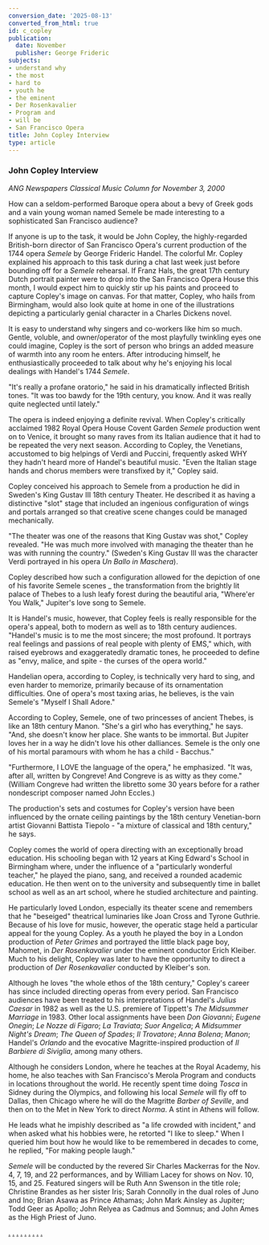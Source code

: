 ```yaml
---
conversion_date: '2025-08-13'
converted_from_html: true
id: c_copley
publication:
  date: November
  publisher: George Frideric
subjects:
- understand why
- the most
- hard to
- youth he
- the eminent
- Der Rosenkavalier
- Program and
- will be
- San Francisco Opera
title: John Copley Interview
type: article
---
```


### John Copley Interview

*ANG Newspapers Classical Music Column for November 3, 2000*

How can a seldom-performed Baroque opera about a bevy of Greek gods and a vain young woman named Semele be made interesting to a sophisticated San Francisco audience?

 If anyone is up to the task, it would be John Copley, the highly-regarded British-born director of San Francisco Opera's current production of the 1744 opera *Semele* by George Frideric Handel. The colorful Mr. Copley explained his approach to this task during a chat last week just before bounding off for a *Semele* rehearsal.
 If Franz Hals, the great 17th century Dutch portrait painter were to drop into the San Francisco Opera House this month, I would expect him to quickly stir up his paints and proceed to capture Copley's image on canvas. For that matter, Copley, who hails from Birmingham, would also look quite at home in one of the illustrations depicting a particularly genial character in a Charles Dickens novel.

 It is easy to understand why singers and co-workers like him so much. Gentle, voluble, and owner/operator of the most playfully twinkling eyes one could imagine, Copley is the sort of person who brings an added measure of warmth into any room he enters. After introducing himself, he enthusiastically proceeded to talk about why he's enjoying his local dealings with Handel's 1744 *Semele*.

 "It's really a profane oratorio," he said in his dramatically inflected British tones. "It was too bawdy for the 19th century, you know. And it was really quite neglected until lately."

 The opera is indeed enjoying a definite revival. When Copley's critically acclaimed 1982 Royal Opera House Covent Garden *Semele* production went on to Venice, it brought so many raves from its Italian audience that it had to be repeated the very next season. According to Copley, the Venetians, accustomed to big helpings of Verdi and Puccini, frequently asked WHY they hadn't heard more of Handel's beautiful music.
 "Even the Italian stage hands and chorus members were transfixed by it," Copley said.

 Copley conceived his approach to Semele from a production he did in Sweden's King Gustav III 18th century Theater. He described it as having a distinctive "slot" stage that included an ingenious configuration of wings and portals arranged so that creative scene changes could be managed mechanically.

 "The theater was one of the reasons that King Gustav was shot," Copley revealed. "He was much more involved with managing the theater than he was with running the country." (Sweden's King Gustav III was the character Verdi portrayed in his opera *Un Ballo in Maschera*).

 Copley described how such a configuration allowed for the depiction of one of his favorite Semele scenes _ the transformation from the brightly lit palace of Thebes to a lush leafy forest during the beautiful aria, "Where'er You Walk," Jupiter's love song to Semele.

 It is Handel's music, however, that Copley feels is really responsible for the opera's appeal, both to modern as well as to 18th century audiences. "Handel's music is to me the most sincere; the most profound. It portrays real feelings and passions of real people with plenty of EMS," which, with raised eyebrows and exaggeratedly dramatic tones, he proceeded to define as "envy, malice, and spite - the curses of the opera world."

 Handelian opera, according to Copley, is technically very hard to sing, and even harder to memorize, primarily because of its ornamentation difficulties. One of opera's most taxing arias, he believes, is the vain Semele's "Myself I Shall Adore."

 According to Copley, Semele, one of two princesses of ancient Thebes, is like an 18th century Manon.
 "She's a girl who has everything," he says. "And, she doesn't know her place. She wants to be immortal. But Jupiter loves her in a way he didn't love his other dalliances. Semele is the only one of his mortal paramours with whom he has a child - Bacchus."

 "Furthermore, I LOVE the language of the opera," he emphasized. "It was, after all, written by Congreve! And Congreve is as witty as they come." (William Congreve had written the libretto some 30 years before for a rather nondescript composer named John Eccles.)

 The production's sets and costumes for Copley's version have been influenced by the ornate ceiling paintings by the 18th century Venetian-born artist Giovanni Battista Tiepolo - "a mixture of classical and 18th century," he says.

 Copley comes the world of opera directing with an exceptionally broad education. His schooling began with 12 years at King Edward's School in Birmingham where, under the influence of a "particularly wonderful teacher," he played the piano, sang, and received a rounded academic education. He then went on to the university and subsequently time in ballet school as well as an art school, where he studied architecture and painting.

 He particularly loved London, especially its theater scene and remembers that he "beseiged" theatrical luminaries like Joan Cross and Tyrone Guthrie. Because of his love for music, however, the operatic stage held a particular appeal for the young Copley. As a youth he played the boy in a London production of *Peter Grimes* and portrayed the little black page boy, Mahomet, in *Der Rosenkavalier* under the eminent conductor Erich Kleiber. Much to his delight, Copley was later to have the opportunity to direct a production of *Der Rosenkavalier* conducted by Kleiber's son.

 Although he loves "the whole ethos of the 18th century," Copley's career has since included directing operas from every period. San Francisco audiences have been treated to his interpretations of Handel's *Julius Caesar* in 1982 as well as the U.S. premiere of Tippett's *The Midsummer Marriage* in 1983. Other local assignments have been *Don Giovanni*; *Eugene Onegin*; *Le Nozze di Figaro*; *La Traviata*; *Suor Angelica*; *A Midsummer Night's Dream*; *The Queen of Spades*; *Il Trovatore*; *Anna Bolena*; *Manon*; Handel's *Orlando* and the evocative Magritte-inspired production of *Il Barbiere di Siviglia*, among many others.

 Although he considers London, where he teaches at the Royal Academy, his home, he also teaches with San Francisco's Merola Program and conducts in locations throughout the world. He recently spent time doing *Tosca* in Sidney during the Olympics, and following his local *Semele* will fly off to Dallas, then Chicago where he will do the Magritte *Barber of Seville*, and then on to the Met in New York to direct *Norma*. A stint in Athens will follow.

 He leads what he impishly described as "a life crowded with incident," and when asked what his hobbies were, he retorted "I like to sleep."
 When I queried him bout how he would like to be remembered in decades to come, he replied, "For making people laugh."

 *Semele* will be conducted by the revered Sir Charles Mackerras for the Nov. 4, 7, 19, and 22 performances, and by William Lacey for shows on Nov. 10, 15, and 25. Featured singers will be Ruth Ann Swenson in the title role; Christine Brandes as her sister Iris; Sarah Connolly in the dual roles of Juno and Ino; Brian Asawa as Prince Athamas; John Mark Ainsley as Jupiter; Todd Geer as Apollo; John Relyea as Cadmus and Somnus; and John Ames as the High Priest of Juno.

[.](http://www.dunningmarketing.com)
[.](http://www.witnessamerica.com)
[.](http://www.witnessamerica.com/camcorders)
[.](http://www.ksql.com)
[.](http://www.ascendaviation.com)
[.](http://www.echovalleysupply.com)
[.](http://www.northworks.net)
[.](http://www.attainia.com)
[.](http://www.briandunning.com)
